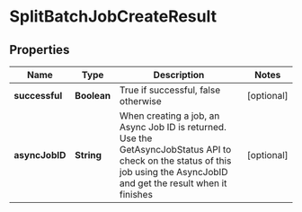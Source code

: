 
# SplitBatchJobCreateResult

## Properties
Name | Type | Description | Notes
------------ | ------------- | ------------- | -------------
**successful** | **Boolean** | True if successful, false otherwise |  [optional]
**asyncJobID** | **String** | When creating a job, an Async Job ID is returned.  Use the GetAsyncJobStatus API to check on the status of this job using the AsyncJobID and get the result when it finishes |  [optional]



